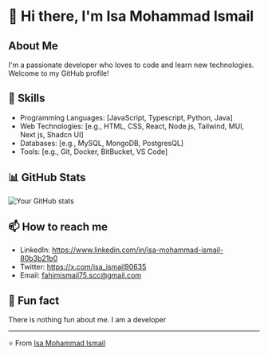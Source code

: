 # 👋 Hi there, I'm Isa Mohammad Ismail

## About Me
I'm a passionate developer who loves to code and learn new technologies. Welcome to my GitHub profile!

## 🔧 Skills
- Programming Languages: [JavaScript, Typescript, Python, Java]
- Web Technologies: [e.g., HTML, CSS, React, Node.js, Tailwind, MUI, Next js, Shadcn UI]
- Databases: [e.g., MySQL, MongoDB, PostgresQL]
- Tools: [e.g., Git, Docker, BitBucket, VS Code]

## 📊 GitHub Stats
![Your GitHub stats](https://github-readme-stats.vercel.app/api?username=isa-ismail&show_icons=true&theme=radical)

## 📫 How to reach me
- LinkedIn: https://www.linkedin.com/in/isa-mohammad-ismail-80b3b21b0
- Twitter: https://x.com/isa_ismail90635
- Email: fahimismail75.scc@gmail.com

## 🌟 Fun fact
There is nothing fun about me. I am a developer

---
⭐️ From [Isa Mohammad Ismail](https://github.com/isa-ismail)
